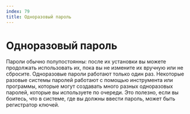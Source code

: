 ```yaml
---
index: 79
title: Одноразовый пароль
---
```

# Одноразовый пароль

Пароли обычно полупостоянны: после их установки вы можете продолжать использовать их, пока вы не измените их вручную или не сбросите. Одноразовые пароли работают только один раз. Некоторые разовые системы паролей работают с помощью инструмента или программы, которые могут создавать много разных одноразовых паролей, которые вы используете по очереди. Это полезно, если вы боитесь, что в системе, где вы должны ввести пароль, может быть регистратор ключей.